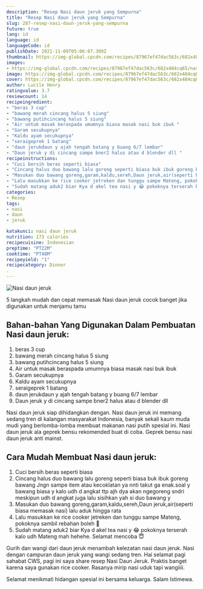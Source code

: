 ```yaml
---
description: "Resep Nasi daun jeruk yang Sempurna"
title: "Resep Nasi daun jeruk yang Sempurna"
slug: 287-resep-nasi-daun-jeruk-yang-sempurna
future: true
lang: id
language: id
languageCode: id
publishDate: 2021-11-09T05:06:07.309Z 
thumbnail: https://img-global.cpcdn.com/recipes/87967ef47dac563c/682x484cq65/nasi-daun-jeruk-foto-resep-utama.png
images:
- https://img-global.cpcdn.com/recipes/87967ef47dac563c/682x484cq65/nasi-daun-jeruk-foto-resep-utama.png
image: https://img-global.cpcdn.com/recipes/87967ef47dac563c/682x484cq65/nasi-daun-jeruk-foto-resep-utama.png
cover: https://img-global.cpcdn.com/recipes/87967ef47dac563c/682x484cq65/nasi-daun-jeruk-foto-resep-utama.png
author: Lucile Henry
ratingvalue: 3.7
reviewcount: 14
recipeingredient:
- "beras 3 cup"
- "bawang merah cincang halus 5 siung"
- "bawang putihcincang halus 5 siung"
- "Air untuk masak beraspada umumnya biasa masak nasi buk ibuk "
- "Garam secukupnya"
- "Kaldu ayam secukupnya"
- "seraigeprek 1 batang"
- "daun jerukdaun y ajah tengah batang y buang 6/7 lembar"
- "Daun jeruk y di cincang sampe bner2 halus atau d blender dll "
recipeinstructions:
- "Cuci bersih beras seperti biasa"
- "Cincang halus duo bawang lalu goreng seperti biasa buk ibuk goreng bawang Jngn sampe item atau kecoklatan ya nnti takut ga enak.soal y bawang biasa y kalo udh d angkat ttp ajh dya akan ngegoreng sndri meskipun udh d angkat juga lalu sisihkan yah si duo bawang y"
- "Masukan duo bawang goreng,garam,kaldu,sereh,Daun jeruk,air(seperti biasa memasak nasi) lalu aduk hingga rata"
- "Lalu masukkan ke rice cooker jetreken dan tunggu sampe Mateng, pokoknya sambil rebahan boleh 🤭"
- "Sudah matang aduk2 biar Kya d akel tea nasi y 😂 pokoknya terserah kalo udh Mateng mah hehehe. Selamat mencoba 😇"
categories:
- Resep
tags:
- nasi
- daun
- jeruk

katakunci: nasi daun jeruk 
nutrition: 173 calories
recipecuisine: Indonesian
preptime: "PT22M"
cooktime: "PT48M"
recipeyield: "1"
recipecategory: Dinner
. 
---
```



![Nasi daun jeruk](https://img-global.cpcdn.com/recipes/87967ef47dac563c/682x484cq65/nasi-daun-jeruk-foto-resep-utama.png)

5 langkah mudah dan cepat memasak  Nasi daun jeruk cocok banget jika digunakan untuk menjamu tamu

<!--inarticleads1-->

## Bahan-bahan Yang Digunakan Dalam Pembuatan Nasi daun jeruk:

1. beras 3 cup
1. bawang merah cincang halus 5 siung
1. bawang putihcincang halus 5 siung
1. Air untuk masak beraspada umumnya biasa masak nasi buk ibuk 
1. Garam secukupnya
1. Kaldu ayam secukupnya
1. seraigeprek 1 batang
1. daun jerukdaun y ajah tengah batang y buang 6/7 lembar
1. Daun jeruk y di cincang sampe bner2 halus atau d blender dll 

Nasi daun jeruk siap dihidangkan dengan. Nasi daun jeruk ini memang sedang tren di kalangan masyarakat Indonesia, banyak sekali kaum muda mudi yang berlomba-lomba membuat makanan nasi putih spesial ini. Nasi daun jeruk ala geprek bensu rekomended buat di coba. Geprek bensu nasi daun jeruk anti mainst. 

<!--inarticleads2-->

## Cara Mudah Membuat Nasi daun jeruk:

1. Cuci bersih beras seperti biasa
1. Cincang halus duo bawang lalu goreng seperti biasa buk ibuk goreng bawang Jngn sampe item atau kecoklatan ya nnti takut ga enak.soal y bawang biasa y kalo udh d angkat ttp ajh dya akan ngegoreng sndri meskipun udh d angkat juga lalu sisihkan yah si duo bawang y
1. Masukan duo bawang goreng,garam,kaldu,sereh,Daun jeruk,air(seperti biasa memasak nasi) lalu aduk hingga rata
1. Lalu masukkan ke rice cooker jetreken dan tunggu sampe Mateng, pokoknya sambil rebahan boleh 🤭
1. Sudah matang aduk2 biar Kya d akel tea nasi y 😂 pokoknya terserah kalo udh Mateng mah hehehe. Selamat mencoba 😇


Gurih dan wangi dari daun jeruk menambah kelezatan nasi daun jeruk. Nasi dengan campuran daun jeruk yang wangi sedang tren. Hai selamat pagi sahabat CWS, pagi ini saya share resep Nasi Daun Jeruk. Praktis banget karena saya gunakan rice cooker. Rasanya mirip nasi uduk tapi wangiiii. 

Selamat menikmati hidangan spesial ini bersama keluarga. Salam Istimewa.
